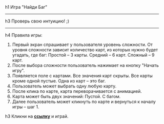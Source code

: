 h1 Игра "Найди Баг"
___
h3 Проверь свою интуицию! ;)
___

h4 Правила игры:

  1. Первый экран спрашивает у пользователя уровень сложности. От уровня сложности зависит количество карт, из которых нужно будет угадать, где баг:
    Простой – 3 карты.
    Средний – 6 карт.
    Сложный – 9 карт.
  2. После выбора сложности пользователь нажимает на кнопку "Начать игру".
  3. Появляется поле с картами. Все значения карт скрыты. Все карты кроме одной пустые. Одна из карт – это баг.
  4. Пользователь может выбрать одну любую карту.
  5. После клика по карте, карта переворачивается с анимацией.
  6. Карта может быть двух значений:
    Пустой.
    С багом.
  7. Далее пользователь может кликнуть по карте и вернуться к началу игры – шаг 1.

  h3 Кликни на __[ссылку]()__ и играй.
